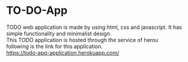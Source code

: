 # TO-DO-App
TODO web application is made by using html, css and javascript. It has simple functionality and minimalist design.
<br/>
This TODO application is hosted through the service of herou
<br/>
following is the link for this application.
<br/>
https://todo-app-application.herokuapp.com/

